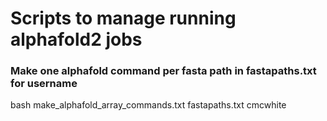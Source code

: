 # Scripts to manage running alphafold2 jobs

###  Make one alphafold command per fasta path in fastapaths.txt for username
bash make_alphafold_array_commands.txt fastapaths.txt cmcwhite
